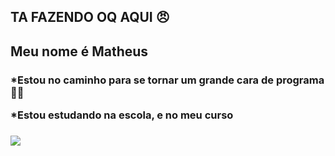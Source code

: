 ## TA FAZENDO OQ AQUI 😠

<h2> Meu nome é Matheus </h2>
<h3>
<p>*Estou no caminho para se tornar um grande cara de programa 🤫😱
<p>*Estou estudando na escola, e no meu curso </p>
<h3/>


![](https://media1.tenor.com/m/MHtnl9iadvgAAAAd/rikoamv-sukuna.gif)

 
 
 </html>

